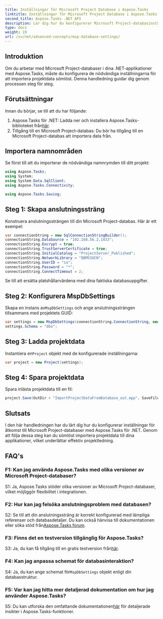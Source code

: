 ```yaml
---
title: Inställningar för Microsoft Project Database i Aspose.Tasks
linktitle: Inställningar för Microsoft Project Database i Aspose.Tasks
second_title: Aspose.Tasks .NET API
description: Lär dig hur du konfigurerar Microsoft Project-databasinställningar med Aspose.Tasks för sömlös integrering i .NET-applikationer.
type: docs
weight: 19
url: /sv/net/advanced-concepts/msp-database-settings/
---
```

## Introduktion

Om du arbetar med Microsoft Project-databaser i dina .NET-applikationer med Aspose.Tasks, måste du konfigurera de nödvändiga inställningarna för att importera projektdata sömlöst. Denna handledning guidar dig genom processen steg för steg.

## Förutsättningar

Innan du börjar, se till att du har följande:

1.  Aspose.Tasks för .NET: Ladda ner och installera Aspose.Tasks-biblioteket från[här](https://releases.aspose.com/tasks/net/).
2. Tillgång till en Microsoft Project-databas: Du bör ha tillgång till en Microsoft Project-databas att importera data från.

## Importera namnområden

Se först till att du importerar de nödvändiga namnrymden till ditt projekt:

```csharp
using Aspose.Tasks;
using System;
using System.Data.SqlClient;
using Aspose.Tasks.Connectivity;

using Aspose.Tasks.Saving;
```

## Steg 1: Skapa anslutningssträng

Konstruera anslutningssträngen till din Microsoft Project-databas. Här är ett exempel:

```csharp
var connectionString = new SqlConnectionStringBuilder();
connectionString.DataSource = "192.168.56.2,1433";
connectionString.Encrypt = true;
connectionString.TrustServerCertificate = true;
connectionString.InitialCatalog = "ProjectServer_Published";
connectionString.NetworkLibrary = "DBMSSOCN";
connectionString.UserID = "sa";
connectionString.Password = "*";
connectionString.ConnectTimeout = 2;
```

Se till att ersätta platshållarvärdena med dina faktiska databasuppgifter.

## Steg 2: Konfigurera MspDbSettings

 Skapa en instans av`MspDbSettings` och ange anslutningssträngen tillsammans med projektets GUID:

```csharp
var settings = new MspDbSettings(connectionString.ConnectionString, new Guid("E6426C44-D6CB-4B9C-AF16-48910ACE0F54"));
settings.Schema = "dbo";
```

## Steg 3: Ladda projektdata

 Instantiera en`Project` objekt med de konfigurerade inställningarna:

```csharp
var project = new Project(settings);
```

## Steg 4: Spara projektdata

Spara inlästa projektdata till en fil:

```csharp
project.Save(OutDir + "ImportProjectDataFromDatabase_out.mpp", SaveFileFormat.Mpp);
```

## Slutsats

I den här handledningen har du lärt dig hur du konfigurerar inställningar för åtkomst till Microsoft Project-databaser med Aspose.Tasks för .NET. Genom att följa dessa steg kan du sömlöst importera projektdata till dina applikationer, vilket underlättar effektiv projektledning.

## FAQ's

### F1: Kan jag använda Aspose.Tasks med olika versioner av Microsoft Project-databaser?

S1: Ja, Aspose.Tasks stöder olika versioner av Microsoft Project-databaser, vilket möjliggör flexibilitet i integrationen.

### F2: Hur kan jag felsöka anslutningsproblem med databasen?

S2: Se till att din anslutningssträng är korrekt konfigurerad med lämpliga referenser och databasdetaljer. Du kan också hänvisa till dokumentationen eller söka stöd från[Aspose.Tasks forum](https://forum.aspose.com/c/tasks/15).

### F3: Finns det en testversion tillgänglig för Aspose.Tasks?

 S3: Ja, du kan få tillgång till en gratis testversion från[här](https://releases.aspose.com/).

### F4: Kan jag anpassa schemat för databasinteraktion?

 S4: Ja, du kan ange schemat för`MspDbSettings` objekt enligt din databasstruktur.

### F5: Var kan jag hitta mer detaljerad dokumentation om hur jag använder Aspose.Tasks?

 S5: Du kan utforska den omfattande dokumentationen[här](https://reference.aspose.com/tasks/net/) för detaljerade insikter i Aspose.Tasks-funktioner.